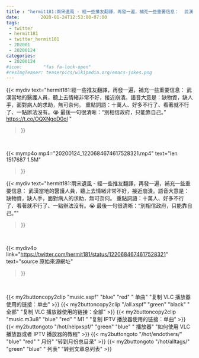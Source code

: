 ```yaml
---
title : "hermit181:兩宋遺風 - 經一些推友翻譯，再發一遍，補充一些重要信息：  武漢當地的醫護人員，聽上去情緒非常不好，接近崩潰。語音大意是：缺物資，缺人手，面對病人的求助，無可奈何。  重點詞語：十萬人、好多不行了、看著就不行了、一點辦法沒有。😭  最後一句很清晰：“別相信政府，只能靠自己。”"
date:        2020-01-24T12:53:00-07:00
tags:
 - twitter
 - hermit181
 - twitter_hermit181
 - 202001
 - 20200124
categories:
 - 20200124
#icon:        "fas fa-lock-open"
#resImgTeaser: teaserpics/wikipedia.org/emacs-jokes.png
---
```


{{< mydiv text="hermit181:經一些推友翻譯，再發一遍，補充一些重要信息：  武漢當地的醫護人員，聽上去情緒非常不好，接近崩潰。語音大意是：缺物資，缺人手，面對病人的求助，無可奈何。  重點詞語：十萬人、好多不行了、看著就不行了、一點辦法沒有。😭  最後一句很清晰：“別相信政府，只能靠自己。” https://t.co/OQXNgoD0ol "
>}}
<br>


{{< mymp4o mp4="20200124_1220684674617528321.mp4"
text="len 1517687    1.5M"
>}}


{{< mydiv text="hermit181:兩宋遺風 - 經一些推友翻譯，再發一遍，補充一些重要信息：  武漢當地的醫護人員，聽上去情緒非常不好，接近崩潰。語音大意是：缺物資，缺人手，面對病人的求助，無可奈何。  重點詞語：十萬人、好多不行了、看著就不行了、一點辦法沒有。😭  最後一句很清晰：“別相信政府，只能靠自己。”"
>}}
<br>

{{< mydiv4o link="https://twitter.com/hermit181/status/1220684674617528321"
text="source 原始來源網址"
>}}


<br>




{{< my2buttoncopy2clip "music.xspf"        "blue"   "red"    " 单曲"  "复制 VLC 播放器使用的链接：单曲" >}} {{< my2buttoncopy2clip "/all.xspf"         "green"  "black"  " 全部"  "复制 VLC 播放器使用的链接：全部" >}} {{< my2buttoncopy2clip "music.m3u8"        "blue"   "red"    " M1 "    "复制 IPTV 播放器使用的链接：单曲" >}} {{< my2buttongoto      "/hot/helpxspf/"    "green"  "blue"   " 播放器" "如何使用 VLC 播放器或者 IPTV 播放器的教程" >}} {{< my2buttongoto      "/hot/endothers/"   "blue"   "red"    " 月份"   "转到月份总目录" >}} {{< my2buttongoto      "/hot/alltags/"     "green"  "blue"   " 列表"   "转到文章总列表" >}} 
